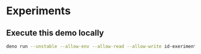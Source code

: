 # Experiments

## Execute this demo locally
```sh
deno run --unstable --allow-env --allow-read --allow-write id-exeriment.ts
```
